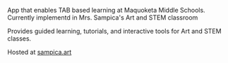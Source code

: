 App that enables TAB based learning at Maquoketa Middle Schools. Currently implementd in Mrs. Sampica's Art and STEM classroom

Provides guided learning, tutorials, and interactive tools for Art and STEM classes.

Hosted at [sampica.art](https://sampica.art)
